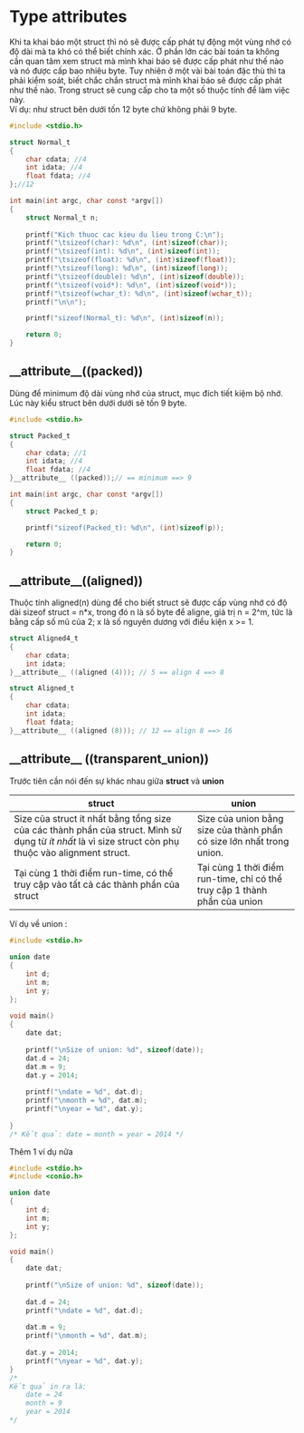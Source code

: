 # Type attributes  
Khi ta khai báo một struct thì nó sẽ được cấp phát tự động một vùng nhớ có độ dài mà ta khó có thể biết chính xác. Ở phần lớn các bài toán ta không cần quan tâm xem struct mà mình khai báo sẽ được cấp phát như thế nào và nó được cấp bao nhiêu byte. Tuy nhiên ở một vài bài toán đặc thù thì ta phải kiểm soát, biết chắc chắn struct mà mình khai báo sẽ được cấp phát như thế nào. Trong struct sẽ cung cấp cho ta một số thuộc tính để làm việc này.  
Ví dụ: như struct bên dưới tốn 12 byte chứ không phải 9 byte.
```c
#include <stdio.h>

struct Normal_t
{
    char cdata; //4
    int idata; //4
    float fdata; //4
};//12

int main(int argc, char const *argv[])
{
    struct Normal_t n;
    
    printf("Kich thuoc cac kieu du lieu trong C:\n");
    printf("\tsizeof(char): %d\n", (int)sizeof(char));
    printf("\tsizeof(int): %d\n", (int)sizeof(int));
    printf("\tsizeof(float): %d\n", (int)sizeof(float));
    printf("\tsizeof(long): %d\n", (int)sizeof(long));
    printf("\tsizeof(double): %d\n", (int)sizeof(double));
    printf("\tsizeof(void*): %d\n", (int)sizeof(void*));
    printf("\tsizeof(wchar_t): %d\n", (int)sizeof(wchar_t));
    printf("\n\n");

    printf("sizeof(Normal_t): %d\n", (int)sizeof(n));

    return 0;
}
```

## \_\_attribute__((packed))
Dùng để minimum độ dài vùng nhớ của struct, mục đích tiết kiệm bộ nhớ.  
Lúc này kiểu struct bên dưới dưới sẽ tốn 9 byte.

```c
#include <stdio.h>

struct Packed_t  
{  
    char cdata; //1  
    int idata; //4  
    float fdata; //4  
}__attribute__ ((packed));// == minimum ==> 9  

int main(int argc, char const *argv[])
{
    struct Packed_t p;  

    printf("sizeof(Packed_t): %d\n", (int)sizeof(p)); 

    return 0;
}
```

## \_\_attribute__((aligned)) 
Thuộc tính aligned(n) dùng để cho biết struct sẽ được cấp vùng nhớ có độ dài
sizeof struct = n*x, trong đó n là số byte để aligne, giá trị n = 2^m, tức là bằng cấp số mũ của 2; x là số nguyên dương với điều kiện x >= 1.

```c
struct Aligned4_t  
{  
    char cdata;  
    int idata;
}__attribute__ ((aligned (4))); // 5 == align 4 ==> 8

struct Aligned_t  
{  
    char cdata;  
    int idata;  
    float fdata;  
}__attribute__ ((aligned (8))); // 12 == align 8 ==> 16
```

## \_\_attribute__ ((__transparent_union__))
Trước tiên cần nói đến sự khác nhau giữa **struct** và **union**  

| **struct** | **union** |
| --- | --- |
| Size của struct ít nhất bằng tổng size của các thành phần của struct. Mình sử dụng từ *ít nhất* là vì size struct còn phụ thuộc vào alignment struct. | Size của union bằng size của thành phần có size lớn nhất trong union. |
| Tại cùng 1 thời điểm run-time, có thể truy cập vào tất cả các thành phần của struct | Tại cùng 1 thời điểm run-time, chỉ có thể truy cập 1 thành phần của union |

Ví dụ về union :
```c
#include <stdio.h>
 
union date
{
    int d;
    int m;
    int y;
};
 
void main()
{
    date dat;
 
    printf("\nSize of union: %d", sizeof(date));
    dat.d = 24;
    dat.m = 9;
    dat.y = 2014;
 
    printf("\ndate = %d", dat.d);
    printf("\nmonth = %d", dat.m);
    printf("\nyear = %d", dat.y);
 
}
/* Kết quả: date = month = year = 2014 */
```
Thêm 1 ví dụ nữa 

```c
#include <stdio.h>
#include <conio.h>

union date
{
    int d;
    int m;
    int y;
};

void main()
{
    date dat;
 
    printf("\nSize of union: %d", sizeof(date));
     
    dat.d = 24;
    printf("\ndate = %d", dat.d);
 
    dat.m = 9;
    printf("\nmonth = %d", dat.m);
 
    dat.y = 2014;
    printf("\nyear = %d", dat.y);
}
/*
Kết quả in ra là:
    date = 24
    month = 9
    year = 2014
*/
```

